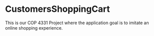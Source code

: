 # CustomersShoppingCart
This is our COP 4331 Project where the application goal is to imitate an online shopping experience.
